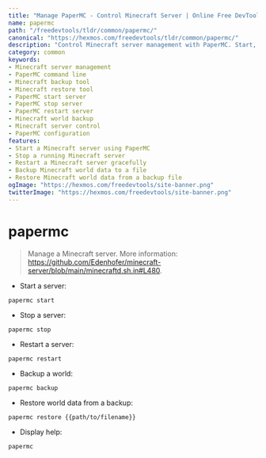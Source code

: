 ```yaml
---
title: "Manage PaperMC - Control Minecraft Server | Online Free DevTools by Hexmos"
name: papermc
path: "/freedevtools/tldr/common/papermc/"
canonical: "https://hexmos.com/freedevtools/tldr/common/papermc/"
description: "Control Minecraft server management with PaperMC. Start, stop, and backup Minecraft worlds using a simple command-line interface. Free online tool, no registration required."
category: common
keywords:
- Minecraft server management
- PaperMC command line
- Minecraft backup tool
- Minecraft restore tool
- PaperMC start server
- PaperMC stop server
- PaperMC restart server
- Minecraft world backup
- Minecraft server control
- PaperMC configuration
features:
- Start a Minecraft server using PaperMC
- Stop a running Minecraft server
- Restart a Minecraft server gracefully
- Backup Minecraft world data to a file
- Restore Minecraft world data from a backup file
ogImage: "https://hexmos.com/freedevtools/site-banner.png"
twitterImage: "https://hexmos.com/freedevtools/site-banner.png"
---
```


# papermc

> Manage a Minecraft server.
> More information: <https://github.com/Edenhofer/minecraft-server/blob/main/minecraftd.sh.in#L480>.

- Start a server:

`papermc start`

- Stop a server:

`papermc stop`

- Restart a server:

`papermc restart`

- Backup a world:

`papermc backup`

- Restore world data from a backup:

`papermc restore {{path/to/filename}}`

- Display help:

`papermc`
